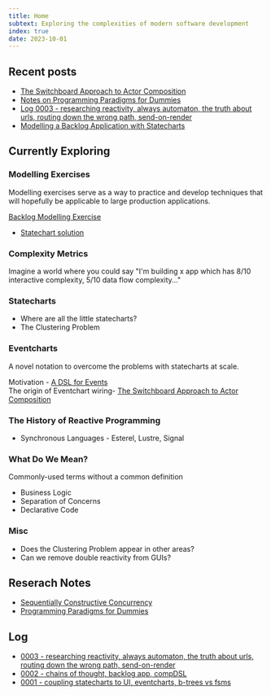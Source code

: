 ```yaml
---
title: Home
subtext: Exploring the complexities of modern software development
index: true
date: 2023-10-01
---
```


## Recent posts

- [The Switchboard Approach to Actor Composition](./posts/the-switchboard-approach-to-actor-composition.md)
- [Notes on Programming Paradigms for Dummies](./posts/notes-on-programming-paradigms-for-dummies)
- [Log 0003 - researching reactivity, always automaton, the truth about urls, routing down the wrong path, send-on-render](./posts/log-0003.md)
- [Modelling a Backlog Application with Statecharts](./posts/modelling-a-backlog-app-with-statecharts.md)

## Currently Exploring

### Modelling Exercises

Modelling exercises serve as a way to practice and develop techniques that will hopefully be applicable to large production applications.

[Backlog Modelling Exercise](./posts/backlog-modelling-exercise.md)

- [Statechart solution](./posts/modelling-a-backlog-app-with-statecharts.md)

### Complexity Metrics

Imagine a world where you could say "I'm building x app which has 8/10 interactive complexity, 5/10 data flow complexity..."

### Statecharts

- Where are all the little statecharts?
- The Clustering Problem

### Eventcharts

A novel notation to overcome the problems with statecharts at scale.

Motivation - [A DSL for Events](./posts/a-dsl-for-events.md)<br/>
The origin of Eventchart wiring- [The Switchboard Approach to Actor Composition](./posts/the-switchboard-approach-to-actor-composition.md)

### The History of Reactive Programming

- Synchronous Languages - Esterel, Lustre, Signal

### What Do We Mean?

Commonly-used terms without a common definition

- Business Logic
- Separation of Concerns
- Declarative Code

### Misc

- Does the Clustering Problem appear in other areas?
- Can we remove double reactivity from GUIs?

## Reserach Notes

- [Sequentially Constructive Concurrency](./posts/notes-on-sequentially-constructive-concurrency.md)
- [Programming Paradigms for Dummies](./posts/notes-on-programming-paradigms-for-dummies)

## Log

- [0003 - researching reactivity, always automaton, the truth about urls, routing down the wrong path, send-on-render](./posts/log-0003.md)
- [0002 - chains of thought, backlog app, compDSL](./posts/log-0002.md)
- [0001 - coupling statecharts to UI, eventcharts, b-trees vs fsms](./posts/log-0001.md)
